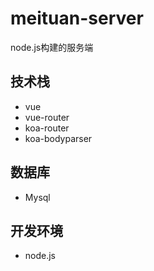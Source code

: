 # meituan-server
node.js构建的服务端
## 技术栈
* vue
* vue-router
* koa-router
* koa-bodyparser

## 数据库
* Mysql

## 开发环境
* node.js

